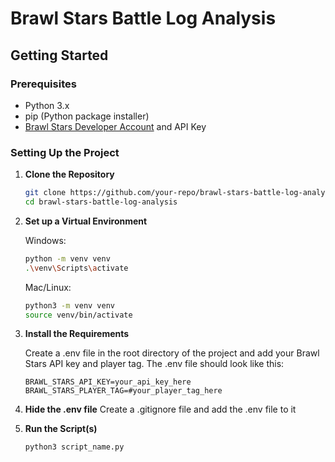 # Brawl Stars Battle Log Analysis

## Getting Started

### Prerequisites

- Python 3.x
- pip (Python package installer)
- [Brawl Stars Developer Account](https://developer.brawlstars.com/#/) and API Key

### Setting Up the Project

1. **Clone the Repository**

   ```bash
   git clone https://github.com/your-repo/brawl-stars-battle-log-analysis.git
   cd brawl-stars-battle-log-analysis
   ```
2. **Set up a Virtual Environment**

    Windows:
    ```bash
    python -m venv venv
    .\venv\Scripts\activate
    ```
    Mac/Linux:
    ```bash
    python3 -m venv venv
    source venv/bin/activate
    ```
3. **Install the Requirements**

   Create a .env file in the root directory of the project and add your Brawl Stars API key and player tag. The .env file should look like this:
   ```
   BRAWL_STARS_API_KEY=your_api_key_here
   BRAWL_STARS_PLAYER_TAG=#your_player_tag_here
   ```
4. **Hide the .env file**
   Create a .gitignore file and add the .env file to it
5. **Run the Script(s)**
   ```bash
   python3 script_name.py
   ```
